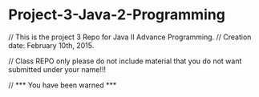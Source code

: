 # Project-3-Java-2-Programming

// This is the project 3 Repo for Java II Advance Programming.
// Creation date: February 10th, 2015.

// Class REPO only please do not include material that you do not want submitted under your name!!!

// *** You have been warned ***

